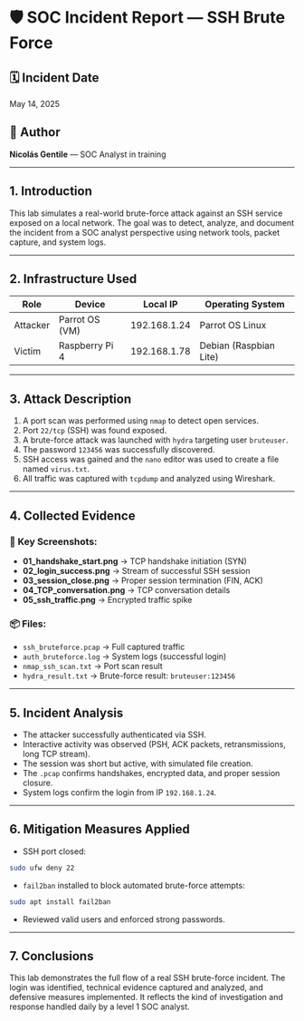 # 🛡️ SOC Incident Report — SSH Brute Force

## 🗓️ Incident Date

May 14, 2025

## 👤 Author

**Nicolás Gentile** — SOC Analyst in training

---

## 1. Introduction

This lab simulates a real-world brute-force attack against an SSH service exposed on a local network. The goal was to detect, analyze, and document the incident from a SOC analyst perspective using network tools, packet capture, and system logs.

---

## 2. Infrastructure Used

| Role     | Device         | Local IP     | Operating System       |
| -------- | -------------- | ------------ | ---------------------- |
| Attacker | Parrot OS (VM) | 192.168.1.24 | Parrot OS Linux        |
| Victim   | Raspberry Pi 4 | 192.168.1.78 | Debian (Raspbian Lite) |

---

## 3. Attack Description

1. A port scan was performed using `nmap` to detect open services.
2. Port `22/tcp` (SSH) was found exposed.
3. A brute-force attack was launched with `hydra` targeting user `bruteuser`.
4. The password `123456` was successfully discovered.
5. SSH access was gained and the `nano` editor was used to create a file named `virus.txt`.
6. All traffic was captured with `tcpdump` and analyzed using Wireshark.

---

## 4. Collected Evidence

### 📄 Key Screenshots:

* **01\_handshake\_start.png** → TCP handshake initiation (SYN)
* **02\_login\_success.png** → Stream of successful SSH session
* **03\_session\_close.png** → Proper session termination (FIN, ACK)
* **04\_TCP\_conversation.png** → TCP conversation details
* **05\_ssh\_traffic.png** → Encrypted traffic spike

### 📦 Files:

* `ssh_bruteforce.pcap` → Full captured traffic
* `auth_bruteforce.log` → System logs (successful login)
* `nmap_ssh_scan.txt` → Port scan result
* `hydra_result.txt` → Brute-force result: `bruteuser:123456`

---

## 5. Incident Analysis

* The attacker successfully authenticated via SSH.
* Interactive activity was observed (PSH, ACK packets, retransmissions, long TCP stream).
* The session was short but active, with simulated file creation.
* The `.pcap` confirms handshakes, encrypted data, and proper session closure.
* System logs confirm the login from IP `192.168.1.24`.

---

## 6. Mitigation Measures Applied

* SSH port closed:

```bash
sudo ufw deny 22
```

* `fail2ban` installed to block automated brute-force attempts:

```bash
sudo apt install fail2ban
```

* Reviewed valid users and enforced strong passwords.

---

## 7. Conclusions

This lab demonstrates the full flow of a real SSH brute-force incident. The login was identified, technical evidence captured and analyzed, and defensive measures implemented. It reflects the kind of investigation and response handled daily by a level 1 SOC analyst.
